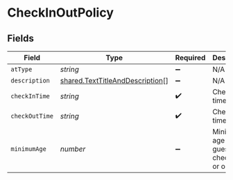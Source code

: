 # CheckInOutPolicy


## Fields

| Field                                                                              | Type                                                                               | Required                                                                           | Description                                                                        | Example                                                                            |
| ---------------------------------------------------------------------------------- | ---------------------------------------------------------------------------------- | ---------------------------------------------------------------------------------- | ---------------------------------------------------------------------------------- | ---------------------------------------------------------------------------------- |
| `atType`                                                                           | *string*                                                                           | :heavy_minus_sign:                                                                 | N/A                                                                                | CheckInOutPolicy                                                                   |
| `description`                                                                      | [shared.TextTitleAndDescription](../../models/shared/texttitleanddescription.md)[] | :heavy_minus_sign:                                                                 | N/A                                                                                |                                                                                    |
| `checkInTime`                                                                      | *string*                                                                           | :heavy_check_mark:                                                                 | Check-in time                                                                      |                                                                                    |
| `checkOutTime`                                                                     | *string*                                                                           | :heavy_check_mark:                                                                 | Check-out time                                                                     |                                                                                    |
| `minimumAge`                                                                       | *number*                                                                           | :heavy_minus_sign:                                                                 | Minimum age of guest checking in or out                                            |                                                                                    |
